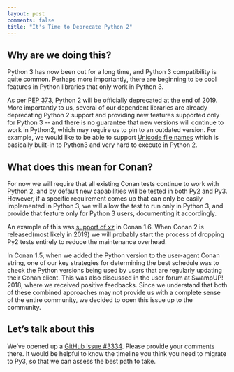 ```yaml
---
layout: post
comments: false
title: "It's Time to Deprecate Python 2"
---
```


## Why are we doing this?

Python 3 has now been out for a long time, and Python 3 compatibility is quite common. Perhaps more importantly, there are beginning to be cool features in Python libraries that only work in Python 3.

As per [PEP 373](https://www.python.org/dev/peps/pep-0373/), Python 2 will be officially deprecated at the end of 2019. More importantly to us, several of our dependent libraries are already deprecating Python 2 support and providing new features supported only for Python 3 -- and there is no guarantee that new versions will continue to work in Python2, which may require us to pin to an outdated version. For example, we would like to be able to support [Unicode file names](https://github.com/conan-io/conan/issues/2163) which is basically built-in to Python3 and very hard to execute in Python 2.

## What does this mean for Conan?

For now we will require that all existing Conan tests continue to work with Python 2, and by default new capabilities will be tested in both Py2 and Py3. However, if a specific requirement comes up that can only be easily implemented in Python 3, we will allow the test to run only in Python 3, and provide that feature only for Python 3 users, documenting it accordingly.

An example of this was [support of xz](https://github.com/conan-io/conan/pull/3197) in Conan 1.6. When Conan 2 is released(most likely in 2019) we will probably start the process of dropping Py2 tests entirely to reduce the maintenance overhead.

In Conan 1.5, when we added the Python version to the user-agent Conan string, one of our key strategies for determining the best schedule was to check the Python versions being used by users that are regularly updating their Conan client. This was also discussed in the user forum at SwampUP! 2018, where we received positive feedbacks. Since we understand that both of these combined approaches may not provide us with a complete sense of the entire community, we decided to open this issue up to the community.

## Let’s talk about this

We’ve opened up a [GitHub issue #3334](https://github.com/conan-io/conan/issues/3334). Please provide your comments there. It would be helpful to know the timeline you think you need to migrate to Py3, so that we can assess the best path to take.

